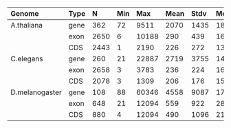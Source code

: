 | Genome         | Type |  N   | Min |  Max  | Mean | Stdv | Med  |
|:---------------|:-----|:-----|:----|:------|:-----|:-----|:-----|
| A.thaliana     | gene |  362 |  72 |  9511 | 2070 | 1435 | 1892 |
|                | exon |  2650| 6   |10188  | 290  | 439  | 162  |
|                | CDS  |2443  | 1   | 2190  | 226  | 272  | 137  |
| C.elegans      | gene | 260  | 21  | 22887 | 2719 | 3755 | 1473 |
|                | exon |2658  | 3   | 3783  | 236  | 224  | 162  |
|                | CDS  |2078  | 3   | 1309  | 206  | 176  |  153 |
| D.melanogaster | gene | 108  | 88  | 60346 | 4558 | 9087 | 1765 |
|                | exon | 648  | 21  | 12094 | 559  | 922  | 287  |
|                | CDS  | 880  | 4   | 12094 | 490  | 1096 | 214  |